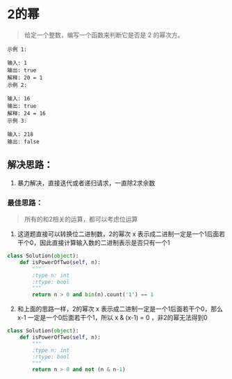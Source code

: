 # 2的幂

> 给定一个整数，编写一个函数来判断它是否是 2 的幂次方。

```
示例 1:

输入: 1
输出: true
解释: 20 = 1
示例 2:

输入: 16
输出: true
解释: 24 = 16
示例 3:

输入: 218
输出: false
```


## 解决思路：
1. 暴力解决，直接迭代或者递归请求，一直除2求余数


### 最佳思路：
> 所有的和2相关的运算，都可以考虑位运算

1. 这道题直接可以转换位二进制数，2的幂次 x 表示成二进制一定是一个1后面若干个0，因此直接计算输入数的二进制表示是否只有一个1

```python
class Solution(object):
    def isPowerOfTwo(self, n):
        """
        :type n: int
        :rtype: bool
        """
        return n > 0 and bin(n).count('1') == 1
```

2. 和上面的思路一样，2的幂次 x 表示成二进制一定是一个1后面若干个0，那么 x-1 一定是一个0后面若干个1，所以 x & (x-1) = 0 ，非2的幂无法得到0

```python
class Solution(object):
    def isPowerOfTwo(self, n):
        """
        :type n: int
        :rtype: bool
        """
        return n > 0 and not (n & n-1)
```
